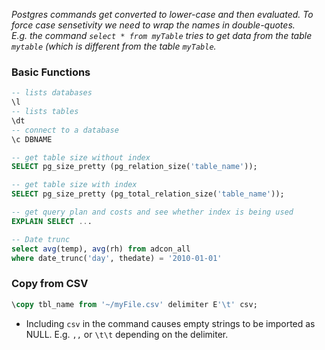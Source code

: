 
*Postgres commands get converted to lower-case and then evaluated. To force case sensetivity we need to wrap the names in double-quotes.  
E.g. the command `select * from myTable` tries to get data from the table `mytable` (which is different from the table `myTable`.*


### Basic Functions
````SQL
-- lists databases  
\l 
-- lists tables
\dt   
-- connect to a database 
\c DBNAME

-- get table size without index
SELECT pg_size_pretty (pg_relation_size('table_name'));

-- get table size with index
SELECT pg_size_pretty (pg_total_relation_size('table_name'));

-- get query plan and costs and see whether index is being used
EXPLAIN SELECT ...

-- Date trunc
select avg(temp), avg(rh) from adcon_all
where date_trunc('day', thedate) = '2010-01-01'
````

### Copy from CSV
```SQL
\copy tbl_name from '~/myFile.csv' delimiter E'\t' csv;
```
- Including `csv` in the command causes empty strings to be imported as NULL. E.g. `,,` or `\t\t` depending on the delimiter.
